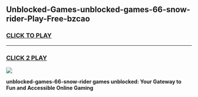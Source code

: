 
## Unblocked-Games-unblocked-games-66-snow-rider-Play-Free-bzcao
<h3>
<a href="https://premium76.site?title=unblocked-games-66-snow-rider&ref=18A1">CLICK TO PLAY</a></h3>
<hr>

<h3>
<a href="https://premium76.site?title=unblocked-games-66-snow-rider&ref=18A1">CLICK 2 PLAY</a>
  
</h3>

<a href="https://premium76.site?title=unblocked-games-66-snow-rider&ref=18A1"><img src="https://clearcache.store/games.png"></a>


**unblocked-games-66-snow-rider games unblocked: Your Gateway to Fun and Accessible Online Gaming**
